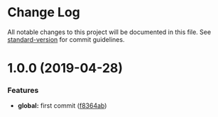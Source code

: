 # Change Log

All notable changes to this project will be documented in this file. See [standard-version](https://github.com/conventional-changelog/standard-version) for commit guidelines.

<a name="1.0.0"></a>
# 1.0.0 (2019-04-28)


### Features

* **global:** first commit ([f8364ab](https://github.com/m2sd/nuxt-laravel/commit/f8364ab))
